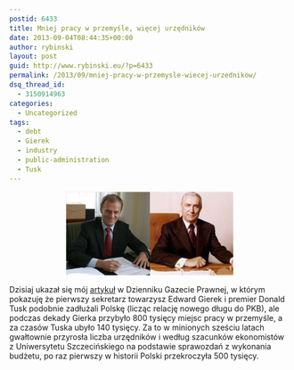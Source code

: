 ```yaml
---
postid: 6433
title: Mniej pracy w przemyśle, więcej urzędników
date: 2013-09-04T08:44:35+00:00
author: rybinski
layout: post
guid: http://www.rybinski.eu/?p=6433
permalink: /2013/09/mniej-pracy-w-przemysle-wiecej-urzednikow/
dsq_thread_id:
  - 3150914963
categories:
  - Uncategorized
tags:
  - debt
  - Gierek
  - industry
  - public-administration
  - Tusk
---
```

<p style="text-align: center;">
  <a href="/uploads/2013/09/Tusk_Gierek.jpg"><img class="wp-image-6434 aligncenter" title="Tusk_Gierek" src="/uploads/2013/09/Tusk_Gierek-300x151.jpg" alt="" width="300" height="151" /></a>
</p>

Dzisiaj ukazał się mój [artykuł](http://forsal.pl/artykuly/729670,rybinski-mniej-pracy-w-przemysle-wiecej-urzednikow.html) w Dzienniku Gazecie Prawnej, w którym pokazuję że pierwszy sekretarz towarzysz Edward Gierek i premier Donald Tusk podobnie zadłużali Polskę (licząc relację nowego długu do PKB), ale podczas dekady Gierka przybyło 800 tysięcy miejsc pracy w przemyśle, a za czasów Tuska ubyło 140 tysięcy. Za to w minionych sześciu latach gwałtownie przyrosła liczba urzędników i według szacunków ekonomistów z Uniwersytetu Szczecińskiego na podstawie sprawozdań z wykonania budżetu, po raz pierwszy w historii Polski przekroczyła 500 tysięcy.

